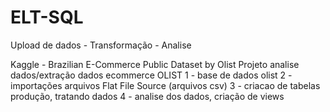 # ELT-SQL
Upload de dados - Transformação - Analise 


Kaggle - Brazilian E-Commerce Public Dataset by Olist
Projeto analise dados/extração dados ecommerce OLIST 
1 - base de dados olist
2 - importações arquivos Flat File Source (arquivos csv)
3 - criacao de tabelas produção, tratando dados 
4 - analise dos dados, criação de views
